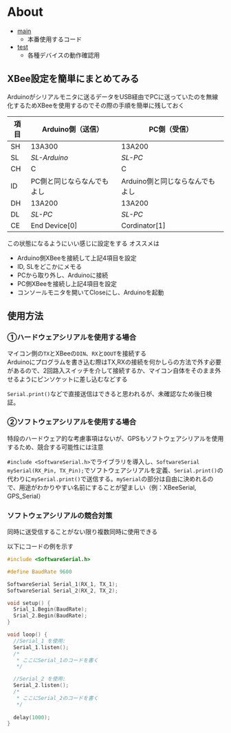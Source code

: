 # About

- [main](./main)
  - 本番使用するコード
- [test](./test)
  - 各種デバイスの動作確認用

## XBee設定を簡単にまとめてみる

Arduinoがシリアルモニタに送るデータをUSB経由でPCに送っていたのを無線化するためXBeeを使用するのでその際の手順を簡単に残しておく

| 項目 | Arduino側（送信） | PC側（受信） |
|----|----|----|
| SH | 13A300 | 13A200 |
| SL | _SL-Arduino_ | _SL-PC_ |
| CH | C | C |
| ID | PC側と同じならなんでもよし | Arduino側と同じならなんでもよし |
| DH | 13A200 | 13A200 |
| DL | _SL-PC_ | _SL-PC_ |
| CE | End Device[0] | Cordinator[1] |

この状態になるようにいい感じに設定をする
オススメは

- Arduino側XBeeを接続して上記4項目を設定
- ID, SLをどこかにメモる
- PCから取り外し、Arduinoに接続
- PC側XBeeを接続し上記4項目を設定
- コンソールモニタを開いてCloseにし、Arduinoを起動

## 使用方法

### ①ハードウェアシリアルを使用する場合

マイコン側の`TX`とXBeeの`DIN`、`RX`と`DOUT`を接続する  
Arduinoにプログラムを書き込む際はTX,RXの接続を何かしらの方法で外す必要があるので、2回路入スイッチを介して接続するか、マイコン自体をそのまま外せるようにピンソケットに差し込むなどする

`Serial.print()`などで直接送信はできると思われるが、未確認なため後日検証。

### ②ソフトウェアシリアルを使用する場合

特段のハードウェア的な考慮事項はないが、GPSもソフトウェアシリアルを使用するため、競合する可能性には注意

`#include <SoftwareSerial.h>`でライブラリを導入し、`SoftwareSerial mySerial(RX_Pin, TX_Pin);`でソフトウェアシリアルを定義、`Serial.print()`の代わりに`mySerial.print()`で送信する。`mySerial`の部分は自由に決めれるので、用途がわかりやすい名前にすることが望ましい（例：XBeeSerial, GPS_Serial）

### ソフトウェアシリアルの競合対策

同時に送受信することがない限り複数同時に使用できる

以下にコードの例を示す

```cpp
#include <SoftwareSerial.h>

#define BaudRate 9600

SoftwareSerial Serial_1(RX_1, TX_1);
SoftwareSerial Serial_2(RX_2, TX_2);

void setup() {
  Srial_1.Begin(BaudRate);
  Srial_2.Begin(BaudRate);
}

void loop() {
  //Serial_1 を使用:
  Serial_1.listen();
  /*
   * ここにSerial_1のコードを書く
   */

  //Serial_2 を使用:
  Serial_2.listen();
  /*
   * ここにSerial_2のコードを書く
   */
  
  delay(1000);
}
```

